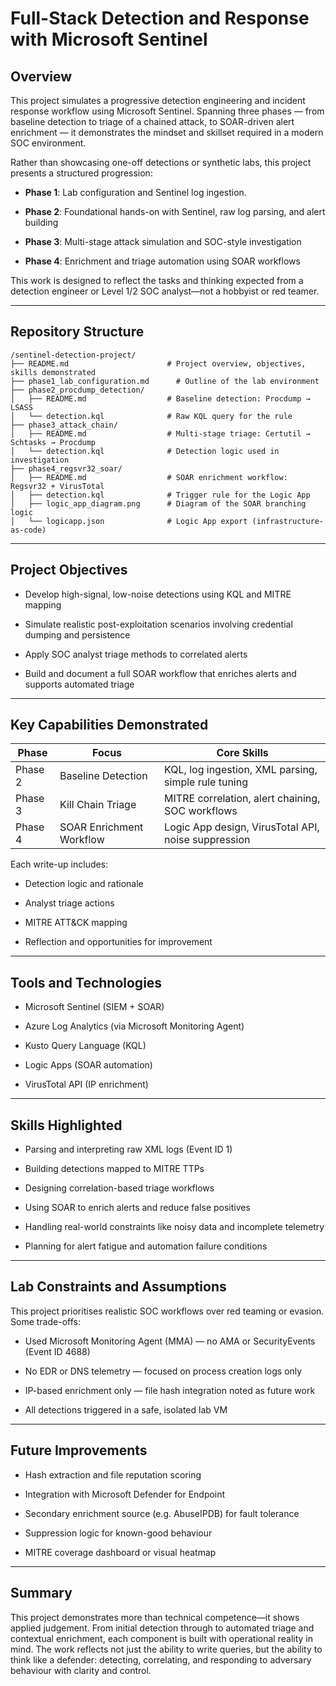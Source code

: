 # **Full-Stack Detection and Response with Microsoft Sentinel**

## **Overview**

This project simulates a progressive detection engineering and incident response workflow using Microsoft Sentinel. Spanning three phases — from baseline detection to triage of a chained attack, to SOAR-driven alert enrichment — it demonstrates the mindset and skillset required in a modern SOC environment.

Rather than showcasing one-off detections or synthetic labs, this project presents a structured progression:

* **Phase 1**: Lab configuration and Sentinel log ingestion.

* **Phase 2**: Foundational hands-on with Sentinel, raw log parsing, and alert building

* **Phase 3**: Multi-stage attack simulation and SOC-style investigation

* **Phase 4**: Enrichment and triage automation using SOAR workflows

This work is designed to reflect the tasks and thinking expected from a detection engineer or Level 1/2 SOC analyst—not a hobbyist or red teamer.

---

## **Repository Structure**

```
/sentinel-detection-project/
├── README.md                      # Project overview, objectives, skills demonstrated
├── phase1_lab_configuration.md      # Outline of the lab environment
├── phase2_procdump_detection/
│   ├── README.md                  # Baseline detection: Procdump → LSASS
│   └── detection.kql              # Raw KQL query for the rule
├── phase3_attack_chain/
│   ├── README.md                  # Multi-stage triage: Certutil → Schtasks → Procdump
│   └── detection.kql              # Detection logic used in investigation
├── phase4_regsvr32_soar/
│   ├── README.md                  # SOAR enrichment workflow: Regsvr32 + VirusTotal
│   ├── detection.kql              # Trigger rule for the Logic App
│   ├── logic_app_diagram.png      # Diagram of the SOAR branching logic
│   └── logicapp.json              # Logic App export (infrastructure-as-code)
```

---

## **Project Objectives**

* Develop high-signal, low-noise detections using KQL and MITRE mapping

* Simulate realistic post-exploitation scenarios involving credential dumping and persistence

* Apply SOC analyst triage methods to correlated alerts

* Build and document a full SOAR workflow that enriches alerts and supports automated triage

---

## **Key Capabilities Demonstrated**

| Phase | Focus | Core Skills |
| ----- | ----- | ----- |
| Phase 2 | Baseline Detection | KQL, log ingestion, XML parsing, simple rule tuning |
| Phase 3 | Kill Chain Triage | MITRE correlation, alert chaining, SOC workflows |
| Phase 4 | SOAR Enrichment Workflow | Logic App design, VirusTotal API, noise suppression |

Each write-up includes:

* Detection logic and rationale

* Analyst triage actions

* MITRE ATT\&CK mapping

* Reflection and opportunities for improvement

---

## **Tools and Technologies**

* Microsoft Sentinel (SIEM \+ SOAR)

* Azure Log Analytics (via Microsoft Monitoring Agent)

* Kusto Query Language (KQL)

* Logic Apps (SOAR automation)

* VirusTotal API (IP enrichment)

---

## **Skills Highlighted**

* Parsing and interpreting raw XML logs (Event ID 1\)

* Building detections mapped to MITRE TTPs

* Designing correlation-based triage workflows

* Using SOAR to enrich alerts and reduce false positives

* Handling real-world constraints like noisy data and incomplete telemetry

* Planning for alert fatigue and automation failure conditions

---

## **Lab Constraints and Assumptions**

This project prioritises realistic SOC workflows over red teaming or evasion. Some trade-offs:

* Used Microsoft Monitoring Agent (MMA) — no AMA or SecurityEvents (Event ID 4688\)

* No EDR or DNS telemetry — focused on process creation logs only

* IP-based enrichment only — file hash integration noted as future work

* All detections triggered in a safe, isolated lab VM

---

## **Future Improvements**

* Hash extraction and file reputation scoring

* Integration with Microsoft Defender for Endpoint

* Secondary enrichment source (e.g. AbuseIPDB) for fault tolerance

* Suppression logic for known-good behaviour

* MITRE coverage dashboard or visual heatmap

---

## **Summary**

This project demonstrates more than technical competence—it shows applied judgement. From initial detection through to automated triage and contextual enrichment, each component is built with operational reality in mind. The work reflects not just the ability to write queries, but the ability to think like a defender: detecting, correlating, and responding to adversary behaviour with clarity and control.
